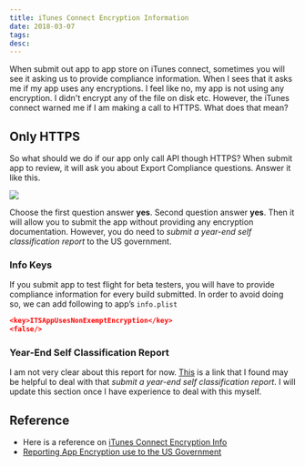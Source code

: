 ```yaml
---
title: iTunes Connect Encryption Information
date: 2018-03-07
tags:
desc:
---
```


When submit out app to app store on iTunes connect, sometimes you will see it asking us to provide compliance information. When I sees that it asks me if my app uses any encryptions. I feel like no, my app is not using any encryption. I didn't encrypt any of the file on disk etc. However, the iTunes connect warned me if I am making a call to HTTPS. What does that mean?
<!--more-->

## Only HTTPS
So what should we do if our app only call API though HTTPS? When submit app to review, it will ask you about Export Compliance questions. Answer it like this.

![](163FF248-8160-4C75-BC4B-58DA452325C3.png)

Choose the first question answer **yes**. Second question answer **yes**. Then it will allow you to submit the app without providing any encryption documentation. However, you do need to *submit a year-end self classification report* to the US government.

### Info Keys
If you submit app to test flight for beta testers, you will have to provide compliance information for every build submitted. In order to avoid doing so, we can add following to app’s `info.plist`

``` json
<key>ITSAppUsesNonExemptEncryption</key>
<false/>
```

### Year-End Self Classification Report
I am not very clear about this report for now. [This](https://www.cocoanetics.com/2017/02/itunes-connect-encryption-info/) is a link that I found may be helpful to deal with that *submit a year-end self classification report*. I will update this section once I have experience to deal with this myself.

## Reference
- Here is a reference on [iTunes Connect Encryption Info](https://www.cocoanetics.com/2017/02/itunes-connect-encryption-info/)
- [Reporting App Encryption use to the US Government](https://www.cocoanetics.com/2017/02/itunes-connect-encryption-info/)
